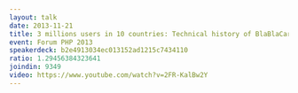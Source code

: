 ```yaml
---
layout: talk
date: 2013-11-21
title: 3 millions users in 10 countries: Technical history of BlaBlaCar
event: Forum PHP 2013
speakerdeck: b2e4913034ec013152ad1215c7434110
ratio: 1.29456384323641
joindin: 9349
video: https://www.youtube.com/watch?v=2FR-KalBw2Y
---
```

